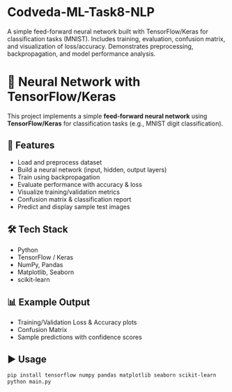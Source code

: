 # Codveda-ML-Task8-NLP
A simple feed-forward neural network built with TensorFlow/Keras for classification tasks (MNIST). Includes training, evaluation, confusion matrix, and visualization of loss/accuracy. Demonstrates preprocessing, backpropagation, and model performance analysis.
# 🧠 Neural Network with TensorFlow/Keras

This project implements a simple **feed-forward neural network** using **TensorFlow/Keras** for classification tasks (e.g., MNIST digit classification).

## 🚀 Features
- Load and preprocess dataset  
- Build a neural network (input, hidden, output layers)  
- Train using backpropagation  
- Evaluate performance with accuracy & loss  
- Visualize training/validation metrics  
- Confusion matrix & classification report  
- Predict and display sample test images  

## 🛠️ Tech Stack
- Python  
- TensorFlow / Keras  
- NumPy, Pandas  
- Matplotlib, Seaborn  
- scikit-learn  

## 📊 Example Output
- Training/Validation Loss & Accuracy plots  
- Confusion Matrix  
- Sample predictions with confidence scores  

## ▶️ Usage
```bash
pip install tensorflow numpy pandas matplotlib seaborn scikit-learn
python main.py
